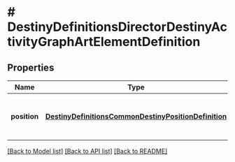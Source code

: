 # # DestinyDefinitionsDirectorDestinyActivityGraphArtElementDefinition

## Properties

Name | Type | Description | Notes
------------ | ------------- | ------------- | -------------
**position** | [**DestinyDefinitionsCommonDestinyPositionDefinition**](DestinyDefinitionsCommonDestinyPositionDefinition.md) | The position on the map of the art element. | [optional]

[[Back to Model list]](../../README.md#models) [[Back to API list]](../../README.md#endpoints) [[Back to README]](../../README.md)
